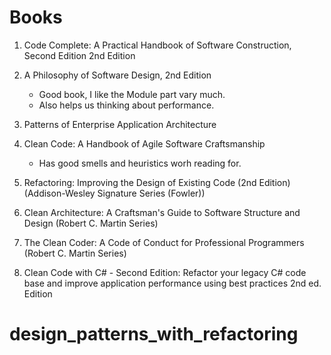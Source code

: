 # Books

1. Code Complete: A Practical Handbook of Software Construction, Second Edition 2nd Edition

2. A Philosophy of Software Design, 2nd Edition 
    - Good book, I like the Module part vary much.
    - Also helps us thinking about performance. 

3. Patterns of Enterprise Application Architecture

4. Clean Code: A Handbook of Agile Software Craftsmanship
    - Has good smells and heuristics worh reading for.

5. Refactoring: Improving the Design of Existing Code (2nd Edition) (Addison-Wesley Signature Series (Fowler))

6. Clean Architecture: A Craftsman's Guide to Software Structure and Design (Robert C. Martin Series)

7. The Clean Coder: A Code of Conduct for Professional Programmers (Robert C. Martin Series) 

8. Clean Code with C# - Second Edition: Refactor your legacy C# code base and improve application performance using best practices 2nd ed. Edition


# design_patterns_with_refactoring




